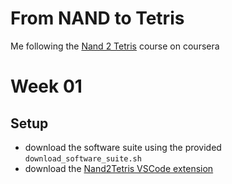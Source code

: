 # From NAND to Tetris

Me following the [Nand 2 Tetris](https://www.nand2tetris.org/) course on coursera

# Week 01

## Setup

- download the software suite using the provided `download_software_suite.sh`
- download the [Nand2Tetris VSCode extension](https://marketplace.visualstudio.com/items?itemName=Throvn.nand2tetris)
